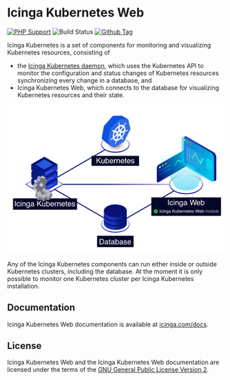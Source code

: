 # Icinga Kubernetes Web

[![PHP Support](https://img.shields.io/badge/php-%3E%3D%207.2-777BB4?logo=PHP)](https://php.net/)
![Build Status](https://github.com/Icinga/icinga-kubernetes-web/actions/workflows/php.yml/badge.svg?branch=main)
[![Github Tag](https://img.shields.io/github/tag/Icinga/icinga-kubernetes-web.svg)](https://github.com/Icinga/icinga-kubernetes-web/releases/latest)

Icinga Kubernetes is a set of components for monitoring and visualizing Kubernetes resources,
consisting of

* the [Icinga Kubernetes daemon](https://icinga.com/docs/icinga-kubernetes),
  which uses the Kubernetes API to monitor the configuration and
  status changes of Kubernetes resources synchronizing every change in a database, and
* Icinga Kubernetes Web, which connects to the database for visualizing Kubernetes resources and their state.

![Icinga Kubernetes Overview](doc/res/icinga-kubernetes-overview.png)

Any of the Icinga Kubernetes components can run either inside or outside Kubernetes clusters,
including the database.
At the moment it is only possible to monitor one Kubernetes cluster per Icinga Kubernetes installation.

## Documentation

Icinga Kubernetes Web documentation is available at [icinga.com/docs](https://icinga.com/docs/icinga-kubernetes-web).

## License

Icinga Kubernetes Web and the Icinga Kubernetes Web documentation are licensed under the terms of the
[GNU General Public License Version 2](LICENSE).
